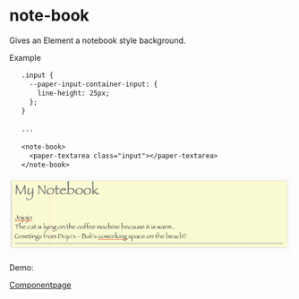 # note-book
Gives an Element a notebook style background.

Example

 ```
    .input {
      --paper-input-container-input: {
        line-height: 25px;
      };
    }

    ...

    <note-book>
      <paper-textarea class="input"></paper-textarea>
    </note-book>
 ```

![Demo pic](https://raw.githubusercontent.com/jaysunsyn/note-book/master/demo.png)

Demo:

[Componentpage](http://jaysunsyn.github.io/note-book/)

